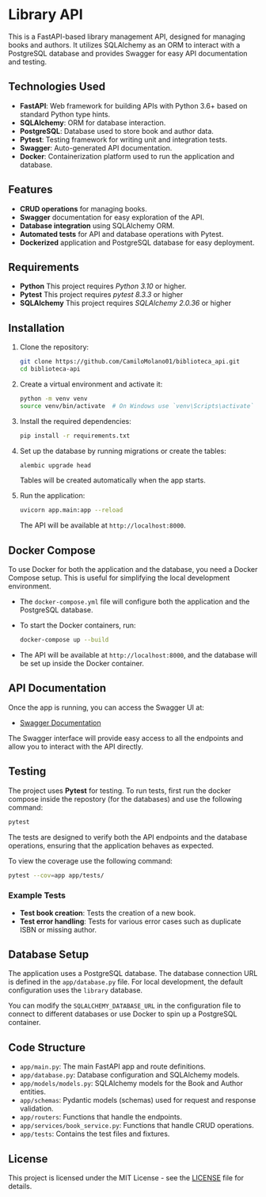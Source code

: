 # Library API

This is a FastAPI-based library management API, designed for managing books and authors. It utilizes SQLAlchemy as an ORM to interact with a PostgreSQL database and provides Swagger for easy API documentation and testing.

## Technologies Used

- **FastAPI**: Web framework for building APIs with Python 3.6+ based on standard Python type hints.
- **SQLAlchemy**: ORM for database interaction.
- **PostgreSQL**: Database used to store book and author data.
- **Pytest**: Testing framework for writing unit and integration tests.
- **Swagger**: Auto-generated API documentation.
- **Docker**: Containerization platform used to run the application and database.

## Features

- **CRUD operations** for managing books.
- **Swagger** documentation for easy exploration of the API.
- **Database integration** using SQLAlchemy ORM.
- **Automated tests** for API and database operations with Pytest.
- **Dockerized** application and PostgreSQL database for easy deployment.

## Requirements

- **Python** This project requires *Python 3.10* or higher.
- **Pytest** This project requires *pytest 8.3.3* or higher
- **SQLAlchemy** This project requires *SQLAlchemy 2.0.36* or higher

## Installation



1. Clone the repository:

   ```bash
   git clone https://github.com/CamiloMolano01/biblioteca_api.git
   cd biblioteca-api
   ```

2. Create a virtual environment and activate it:

   ```bash
   python -m venv venv
   source venv/bin/activate  # On Windows use `venv\Scripts\activate`
   ```

3. Install the required dependencies:

   ```bash
   pip install -r requirements.txt
   ```

4. Set up the database by running migrations or create the tables:

   ```bash
   alembic upgrade head
   ```

   Tables will be created automatically when the app starts.

5. Run the application:

   ```bash
   uvicorn app.main:app --reload
   ```

   The API will be available at `http://localhost:8000`.

## Docker Compose

To use Docker for both the application and the database, you need a Docker Compose setup. This is useful for simplifying the local development environment.

- The `docker-compose.yml` file will configure both the application and the PostgreSQL database.

- To start the Docker containers, run:

  ```bash
  docker-compose up --build
  ```

- The API will be available at `http://localhost:8000`, and the database will be set up inside the Docker container.

## API Documentation

Once the app is running, you can access the Swagger UI at:

- [Swagger Documentation](http://localhost:8000/docs)

The Swagger interface will provide easy access to all the endpoints and allow you to interact with the API directly.

## Testing

The project uses **Pytest** for testing. To run tests, first run the docker compose inside the repostory (for the databases) and use the following command:

```bash
pytest
```

The tests are designed to verify both the API endpoints and the database operations, ensuring that the application behaves as expected.

To view the coverage use the following command:

```bash
pytest --cov=app app/tests/
```

### Example Tests

- **Test book creation**: Tests the creation of a new book.
- **Test error handling**: Tests for various error cases such as duplicate ISBN or missing author.

## Database Setup

The application uses a PostgreSQL database. The database connection URL is defined in the `app/database.py` file. For local development, the default configuration uses the `library` database.

You can modify the `SQLALCHEMY_DATABASE_URL` in the configuration file to connect to different databases or use Docker to spin up a PostgreSQL container.

## Code Structure

- `app/main.py`: The main FastAPI app and route definitions.
- `app/database.py`: Database configuration and SQLAlchemy models.
- `app/models/models.py`: SQLAlchemy models for the Book and Author entities.
- `app/schemas`: Pydantic models (schemas) used for request and response validation.
- `app/routers`: Functions that handle the endpoints.
- `app/services/book_service.py`: Functions that handle CRUD operations.
- `app/tests`: Contains the test files and fixtures.

## License

This project is licensed under the MIT License - see the [LICENSE](LICENSE) file for details.